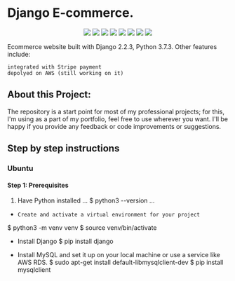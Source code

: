 # Django E-commerce.

<p align='center'>
<img src="https://img.shields.io/badge/Django-239120?logo=django&logoColor=white" />
<img src="https://img.shields.io/badge/Python-239120?logo=python&logoColor=white" />
<img src="https://img.shields.io/badge/SQL%20Server-CC2927?logo=microsoft-sql-server&logoColor=white" />
<img src="https://img.shields.io/badge/html5-E34F26?logo=html5&logoColor=white" />
<img src="https://img.shields.io/badge/css3-1572B6?logo=css3&logoColor=white" />
<img src="https://img.shields.io/badge/bootstrap-563D7C?logo=bootstrap&logoColor=white" />
<img src="https://img.shields.io/badge/Github-181717?logo=github&logoColor=white" />
<img src="https://img.shields.io/badge/PayPal-000144?logo=paypal&logoColor=white" />
</p>

Ecommerce website built with Django 2.2.3, Python 3.7.3. Other features include:

    integrated with Stripe payment
    depolyed on AWS (still working on it)

## About this Project:

The repository is a start point for most of my professional projects; for this, I'm using as a part of my portfolio, feel free to use wherever you want. I'll be happy if you provide any feedback or code improvements or suggestions.

## Step by step instructions
### Ubuntu
#### Step 1: Prerequisites
1. Have Python installed
...
$ python3 --version
...
-     Create and activate a virtual environment for your project
$ python3 -m venv venv
$ source venv/bin/activate

- Install Django
$ pip install django
   
- Install MySQL and set it up on your local machine or use a service like AWS RDS.
$ sudo apt-get install default-libmysqlclient-dev
$ pip install mysqlclient
